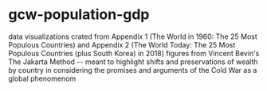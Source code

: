 # gcw-population-gdp
data visualizations crated from Appendix 1 (The World in 1960: The 25 Most Populous Countries) and Appendix 2 (The World Today: The 25 Most Populous Countries (plus South Korea) in 2018) figures from Vincent Bevin's The Jakarta Method -- meant to highlight shifts and preservations of wealth by country in considering the promises and arguments of the Cold War as a global phenomenom
